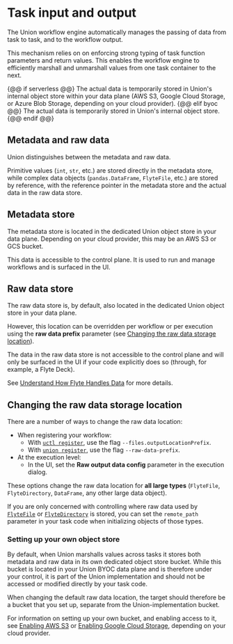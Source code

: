 # Task input and output

The Union workflow engine automatically manages the passing of data from task to task, and to the workflow output.

This mechanism relies on on enforcing strong typing of task function parameters and return values.
This enables the workflow engine to efficiently marshall and unmarshall values from one task container to the next.

{@@ if serverless @@}
The actual data is temporarily stored in Union's internal object store within your data plane (AWS S3, Google Cloud Storage, or Azure Blob Storage, depending on your cloud provider).
{@@ elif byoc @@}
The actual data is temporarily stored in Union's internal object store.
{@@ endif @@}

## Metadata and raw data

Union distinguishes between the metadata and raw data.

Primitive values (`int`, `str`, etc.) are stored directly in the metadata store, while complex data objects (`pandas.DataFrame`, `FlyteFile`, etc.) are stored by reference, with the reference pointer in the metadata store and the actual data in the raw data store.

## Metadata store

The metadata store is located in the dedicated Union object store in your data plane. Depending on your cloud provider, this may be an AWS S3 or GCS bucket.

This data is accessible to the control plane. It is used to run and manage workflows and is surfaced in the UI.

## Raw data store

The raw data store is, by default, also located in the dedicated Union object store in your data plane.

However, this location can be overridden per workflow or per execution using the **raw data prefix** parameter (see [Changing the raw data storage location](TODO)).

The data in the raw data store is not accessible to the control plane and will only be surfaced in the UI if your code explicitly does so (through, for example, a Flyte Deck).

See [Understand How Flyte Handles Data](https://docs.flyte.org/en/latest/concepts/data_management.html) for more details.

## Changing the raw data storage location

There are a number of ways to change the raw data location:

* When registering your workflow:
  * With [`uctl register`](https://docs.flyte.org/en/latest/flytectl/gen/flytectl_register.html), use the flag `--files.outputLocationPrefix`.
  * With [`union register`](https://docs.flyte.org/en/latest/api/flytekit/pyflyte.html#pyflyte-register), use the flag `--raw-data-prefix`.
* At the execution level:
  * In the UI, set the **Raw output data config** parameter in the execution dialog.

These options change the raw data location for **all large types** (`FlyteFile`, `FlyteDirectory`, `DataFrame`, any other large data object).

If you are only concerned with controlling where raw data used by [`FlyteFile`](./flyte-file-and-flyte-directory) or [`FlyteDirectory`](./flyte-file-and-flyte-directory) is stored, you can set the `remote_path` parameter in your task code when initializing objects of those types.

### Setting up your own object store

By default, when Union marshalls values across tasks it stores both metadata and raw data in its own dedicated object store bucket.
While this bucket is located in your Union BYOC data plane and is therefore under your control, it is part of the Union implementation and should not be accessed or modified directly by your task code.

When changing the default raw data location, the target should therefore be a bucket that you set up, separate from the Union-implementation bucket.

For information on setting up your own bucket, and enabling access to it, see [Enabling AWS S3](../integrations/enabling-aws-resources/enabling-aws-s3) or [Enabling Google Cloud Storage](../integrations/enabling-gcp-resources/enabling-google-cloud-storage), depending on your cloud provider.






